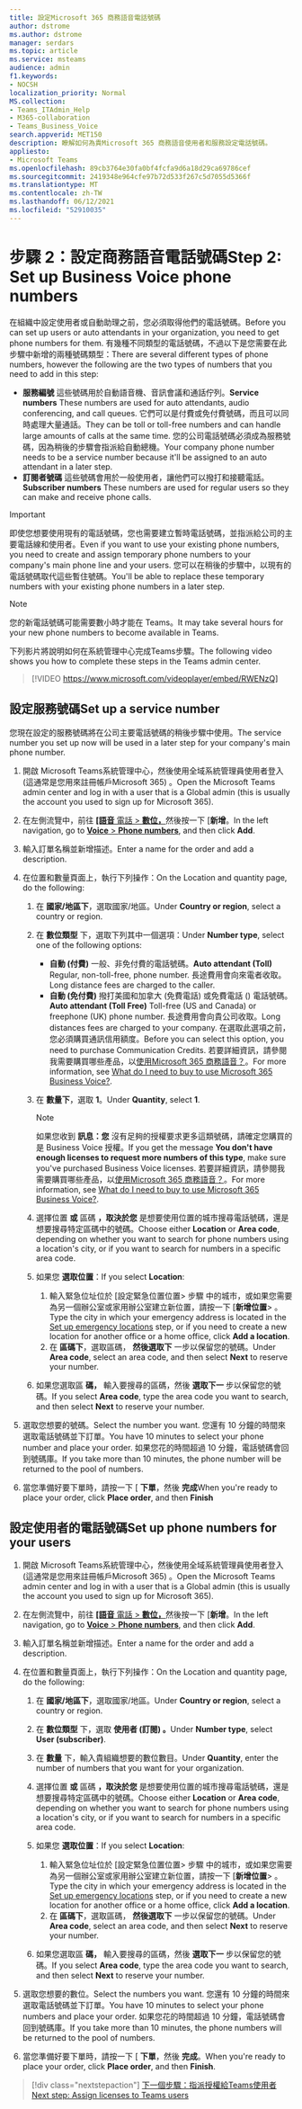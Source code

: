 ```yaml
---
title: 設定Microsoft 365 商務語音電話號碼
author: dstrome
ms.author: dstrome
manager: serdars
ms.topic: article
ms.service: msteams
audience: admin
f1.keywords:
- NOCSH
localization_priority: Normal
MS.collection:
- Teams_ITAdmin_Help
- M365-collaboration
- Teams_Business_Voice
search.appverid: MET150
description: 瞭解如何為貴Microsoft 365 商務語音使用者和服務設定電話號碼。
appliesto:
- Microsoft Teams
ms.openlocfilehash: 89cb3764e30fa0bf4fcfa9d6a18d29ca69786cef
ms.sourcegitcommit: 2419348e964cfe97b72d533f267c5d7055d5366f
ms.translationtype: MT
ms.contentlocale: zh-TW
ms.lasthandoff: 06/12/2021
ms.locfileid: "52910035"
---
```

# <a name="step-2-set-up-business-voice-phone-numbers"></a><span data-ttu-id="13614-103">步驟 2：設定商務語音電話號碼</span><span class="sxs-lookup"><span data-stu-id="13614-103">Step 2: Set up Business Voice phone numbers</span></span>

<span data-ttu-id="13614-104">在組織中設定使用者或自動助理之前，您必須取得他們的電話號碼。</span><span class="sxs-lookup"><span data-stu-id="13614-104">Before you can set up users or auto attendants in your organization, you need to get phone numbers for them.</span></span> <span data-ttu-id="13614-105">有幾種不同類型的電話號碼，不過以下是您需要在此步驟中新增的兩種號碼類型：</span><span class="sxs-lookup"><span data-stu-id="13614-105">There are several different types of phone numbers, however the following are the two types of numbers that you need to add in this step:</span></span>

- <span data-ttu-id="13614-106">**服務編號** 這些號碼用於自動語音機、音訊會議和通話佇列。</span><span class="sxs-lookup"><span data-stu-id="13614-106">**Service numbers** These numbers are used for auto attendants, audio conferencing, and call queues.</span></span> <span data-ttu-id="13614-107">它們可以是付費或免付費號碼，而且可以同時處理大量通話。</span><span class="sxs-lookup"><span data-stu-id="13614-107">They can be toll or toll-free numbers and can handle large amounts of calls at the same time.</span></span> <span data-ttu-id="13614-108">您的公司電話號碼必須成為服務號碼，因為稍後的步驟會指派給自動總機。</span><span class="sxs-lookup"><span data-stu-id="13614-108">Your company phone number needs to be a service number because it'll be assigned to an auto attendant in a later step.</span></span>
- <span data-ttu-id="13614-109">**訂閱者號碼** 這些號碼會用於一般使用者，讓他們可以撥打和接聽電話。</span><span class="sxs-lookup"><span data-stu-id="13614-109">**Subscriber numbers** These numbers are used for regular users so they can make and receive phone calls.</span></span>

> [!IMPORTANT]
> <span data-ttu-id="13614-110">即使您想要使用現有的電話號碼，您也需要建立暫時電話號碼，並指派給公司的主要電話線和使用者。</span><span class="sxs-lookup"><span data-stu-id="13614-110">Even if you want to use your existing phone numbers, you need to create and assign temporary phone numbers to your company's main phone line and your users.</span></span> <span data-ttu-id="13614-111">您可以在稍後的步驟中，以現有的電話號碼取代這些暫住號碼。</span><span class="sxs-lookup"><span data-stu-id="13614-111">You'll be able to replace these temporary numbers with your existing phone numbers in a later step.</span></span>

> [!NOTE]
> <span data-ttu-id="13614-112">您的新電話號碼可能需要數小時才能在 Teams。</span><span class="sxs-lookup"><span data-stu-id="13614-112">It may take several hours for your new phone numbers to become available in Teams.</span></span>

<span data-ttu-id="13614-113">下列影片將說明如何在系統管理中心完成Teams步驟。</span><span class="sxs-lookup"><span data-stu-id="13614-113">The following video shows you how to complete these steps in the Teams admin center.</span></span>

> [!VIDEO https://www.microsoft.com/videoplayer/embed/RWENzQ]

## <a name="set-up-a-service-number"></a><span data-ttu-id="13614-114">設定服務號碼</span><span class="sxs-lookup"><span data-stu-id="13614-114">Set up a service number</span></span>

<span data-ttu-id="13614-115">您現在設定的服務號碼將在公司主要電話號碼的稍後步驟中使用。</span><span class="sxs-lookup"><span data-stu-id="13614-115">The service number you set up now will be used in a later step for your company's main phone number.</span></span>

1. <span data-ttu-id="13614-116">開啟 Microsoft Teams系統管理中心，然後使用全域系統管理員使用者登入 (這通常是您用來註冊帳戶Microsoft 365) 。</span><span class="sxs-lookup"><span data-stu-id="13614-116">Open the Microsoft Teams admin center and log in with a user that is a Global admin (this is usually the account you used to sign up for Microsoft 365).</span></span>
2. <span data-ttu-id="13614-117">在左側流覽中，前往 <a href="https://admin.teams.microsoft.com/phone-numbers" target="_blank">**[語音** 電話  >  **數位，**</a>然後按一下 [**新增**。</span><span class="sxs-lookup"><span data-stu-id="13614-117">In the left navigation, go to <a href="https://admin.teams.microsoft.com/phone-numbers" target="_blank">**Voice** > **Phone numbers**</a>, and then click **Add**.</span></span>
3. <span data-ttu-id="13614-118">輸入訂單名稱並新增描述。</span><span class="sxs-lookup"><span data-stu-id="13614-118">Enter a name for the order and add a description.</span></span>
4. <span data-ttu-id="13614-119">在位置和數量頁面上，執行下列操作：</span><span class="sxs-lookup"><span data-stu-id="13614-119">On the Location and quantity page, do the following:</span></span>
    1. <span data-ttu-id="13614-120">在 **國家/地區下**，選取國家/地區。</span><span class="sxs-lookup"><span data-stu-id="13614-120">Under **Country or region**, select a country or region.</span></span>
    2. <span data-ttu-id="13614-121">在 **數位類型** 下，選取下列其中一個選項：</span><span class="sxs-lookup"><span data-stu-id="13614-121">Under **Number type**, select one of the following options:</span></span>

        - <span data-ttu-id="13614-122">**自動 (付費)** 一般、非免付費的電話號碼。</span><span class="sxs-lookup"><span data-stu-id="13614-122">**Auto attendant (Toll)** Regular, non-toll-free, phone number.</span></span> <span data-ttu-id="13614-123">長途費用會向來電者收取。</span><span class="sxs-lookup"><span data-stu-id="13614-123">Long distance fees are charged to the caller.</span></span>
        - <span data-ttu-id="13614-124">**自動 (免付費)** 撥打美國和加拿大 (免費電話) 或免費電話 () 電話號碼。</span><span class="sxs-lookup"><span data-stu-id="13614-124">**Auto attendant (Toll Free)** Toll-free (US and Canada) or freephone (UK) phone number.</span></span> <span data-ttu-id="13614-125">長途費用會向貴公司收取。</span><span class="sxs-lookup"><span data-stu-id="13614-125">Long distances fees are charged to your company.</span></span> <span data-ttu-id="13614-126">在選取此選項之前，您必須購買通訊信用額度。</span><span class="sxs-lookup"><span data-stu-id="13614-126">Before you can select this option, you need to purchase Communication Credits.</span></span> <span data-ttu-id="13614-127">若要詳細資訊，請參閱我需要購買哪些產品，以[使用Microsoft 365 商務語音？](what-to-buy.md)。</span><span class="sxs-lookup"><span data-stu-id="13614-127">For more information, see [What do I need to buy to use Microsoft 365 Business Voice?](what-to-buy.md).</span></span>

    3. <span data-ttu-id="13614-128">在 **數量下**，選取 **1**。</span><span class="sxs-lookup"><span data-stu-id="13614-128">Under **Quantity**, select **1**.</span></span>
        > [!NOTE]
        > <span data-ttu-id="13614-129">如果您收到 **訊息：您** 沒有足夠的授權要求更多這類號碼，請確定您購買的是 Business Voice 授權。</span><span class="sxs-lookup"><span data-stu-id="13614-129">If you get the message **You don't have enough licenses to request more numbers of this type**, make sure you've purchased Business Voice licenses.</span></span> <span data-ttu-id="13614-130">若要詳細資訊，請參閱我需要購買哪些產品，以[使用Microsoft 365 商務語音？](what-to-buy.md)。</span><span class="sxs-lookup"><span data-stu-id="13614-130">For more information, see [What do I need to buy to use Microsoft 365 Business Voice?](what-to-buy.md).</span></span>
    4. <span data-ttu-id="13614-131">選擇位置 **或** 區碼 **，取決於您** 是想要使用位置的城市搜尋電話號碼，還是想要搜尋特定區碼中的號碼。</span><span class="sxs-lookup"><span data-stu-id="13614-131">Choose either **Location** or **Area code**, depending on whether you want to search for phone numbers using a location's city, or if you want to search for numbers in a specific area code.</span></span>
    5. <span data-ttu-id="13614-132">如果您 **選取位置**：</span><span class="sxs-lookup"><span data-stu-id="13614-132">If you select **Location**:</span></span>

        1. <span data-ttu-id="13614-133">輸入緊急位址位於 [設定緊急位置位置> 步驟 [](set-up-emergency-locations.md)中的城市，或如果您需要為另一個辦公室或家用辦公室建立新位置，請按一下 [**新增位置**> 。</span><span class="sxs-lookup"><span data-stu-id="13614-133">Type the city in which your emergency address is located in the [Set up emergency locations](set-up-emergency-locations.md) step, or if you need to create a new location for another office or a home office, click **Add a location**.</span></span>
        2. <span data-ttu-id="13614-134">在 **區碼下**，選取區碼， **然後選取下** 一步以保留您的號碼。</span><span class="sxs-lookup"><span data-stu-id="13614-134">Under **Area code**, select an area code, and then select **Next** to reserve your number.</span></span>

    6. <span data-ttu-id="13614-135">如果您選取區 **碼，** 輸入要搜尋的區碼，然後 **選取下一** 步以保留您的號碼。</span><span class="sxs-lookup"><span data-stu-id="13614-135">If you select **Area code**, type the area code you want to search, and then select **Next** to reserve your number.</span></span>

5. <span data-ttu-id="13614-136">選取您想要的號碼。</span><span class="sxs-lookup"><span data-stu-id="13614-136">Select the number you want.</span></span> <span data-ttu-id="13614-137">您還有 10 分鐘的時間來選取電話號碼並下訂單。</span><span class="sxs-lookup"><span data-stu-id="13614-137">You have 10 minutes to select your phone number and place your order.</span></span> <span data-ttu-id="13614-138">如果您花的時間超過 10 分鐘，電話號碼會回到號碼庫。</span><span class="sxs-lookup"><span data-stu-id="13614-138">If you take more than 10 minutes, the phone number will be returned to the pool of numbers.</span></span>
6. <span data-ttu-id="13614-139">當您準備好要下單時，請按一下 [ **下單**，然後 **完成**</span><span class="sxs-lookup"><span data-stu-id="13614-139">When you're ready to place your order, click **Place order**, and then **Finish**</span></span>

## <a name="set-up-phone-numbers-for-your-users"></a><span data-ttu-id="13614-140">設定使用者的電話號碼</span><span class="sxs-lookup"><span data-stu-id="13614-140">Set up phone numbers for your users</span></span>

1. <span data-ttu-id="13614-141">開啟 Microsoft Teams系統管理中心，然後使用全域系統管理員使用者登入 (這通常是您用來註冊帳戶Microsoft 365) 。</span><span class="sxs-lookup"><span data-stu-id="13614-141">Open the Microsoft Teams admin center and log in with a user that is a Global admin (this is usually the account you used to sign up for Microsoft 365).</span></span>
2. <span data-ttu-id="13614-142">在左側流覽中，前往 <a href="https://admin.teams.microsoft.com/phone-numbers" target="_blank">**[語音** 電話  >  **數位，**</a>然後按一下 [**新增**。</span><span class="sxs-lookup"><span data-stu-id="13614-142">In the left navigation, go to <a href="https://admin.teams.microsoft.com/phone-numbers" target="_blank">**Voice** > **Phone numbers**</a>, and then click **Add**.</span></span>
3. <span data-ttu-id="13614-143">輸入訂單名稱並新增描述。</span><span class="sxs-lookup"><span data-stu-id="13614-143">Enter a name for the order and add a description.</span></span>
4. <span data-ttu-id="13614-144">在位置和數量頁面上，執行下列操作：</span><span class="sxs-lookup"><span data-stu-id="13614-144">On the Location and quantity page, do the following:</span></span>

    1. <span data-ttu-id="13614-145">在 **國家/地區下**，選取國家/地區。</span><span class="sxs-lookup"><span data-stu-id="13614-145">Under **Country or region**, select a country or region.</span></span>
    2. <span data-ttu-id="13614-146">在 **數位類型** 下，選取 **使用者 (訂閱) 。**</span><span class="sxs-lookup"><span data-stu-id="13614-146">Under **Number type**, select **User (subscriber)**.</span></span>
    3. <span data-ttu-id="13614-147">在 **數量** 下，輸入貴組織想要的數位數目。</span><span class="sxs-lookup"><span data-stu-id="13614-147">Under **Quantity**, enter the number of numbers that you want for your organization.</span></span>
    4. <span data-ttu-id="13614-148">選擇位置 **或** 區碼 **，取決於您** 是想要使用位置的城市搜尋電話號碼，還是想要搜尋特定區碼中的號碼。</span><span class="sxs-lookup"><span data-stu-id="13614-148">Choose either **Location** or **Area code**, depending on whether you want to search for phone numbers using a location's city, or if you want to search for numbers in a specific area code.</span></span>
    5. <span data-ttu-id="13614-149">如果您 **選取位置**：</span><span class="sxs-lookup"><span data-stu-id="13614-149">If you select **Location**:</span></span>

        1. <span data-ttu-id="13614-150">輸入緊急位址位於 [設定緊急位置位置> 步驟 [](set-up-emergency-locations.md)中的城市，或如果您需要為另一個辦公室或家用辦公室建立新位置，請按一下 [**新增位置**> 。</span><span class="sxs-lookup"><span data-stu-id="13614-150">Type the city in which your emergency address is located in the [Set up emergency locations](set-up-emergency-locations.md) step, or if you need to create a new location for another office or a home office, click **Add a location**.</span></span>
        2. <span data-ttu-id="13614-151">在 **區碼下**，選取區碼， **然後選取下** 一步以保留您的號碼。</span><span class="sxs-lookup"><span data-stu-id="13614-151">Under **Area code**, select an area code, and then select **Next** to reserve your number.</span></span>

    6. <span data-ttu-id="13614-152">如果您選取區 **碼，** 輸入要搜尋的區碼，然後 **選取下一** 步以保留您的號碼。</span><span class="sxs-lookup"><span data-stu-id="13614-152">If you select **Area code**, type the area code you want to search, and then select **Next** to reserve your number.</span></span>
5. <span data-ttu-id="13614-153">選取您想要的數位。</span><span class="sxs-lookup"><span data-stu-id="13614-153">Select the numbers you want.</span></span> <span data-ttu-id="13614-154">您還有 10 分鐘的時間來選取電話號碼並下訂單。</span><span class="sxs-lookup"><span data-stu-id="13614-154">You have 10 minutes to select your phone numbers and place your order.</span></span> <span data-ttu-id="13614-155">如果您花的時間超過 10 分鐘，電話號碼會回到號碼庫。</span><span class="sxs-lookup"><span data-stu-id="13614-155">If you take more than 10 minutes, the phone numbers will be returned to the pool of numbers.</span></span>
6. <span data-ttu-id="13614-156">當您準備好要下單時，請按一下 [ **下單**，然後 **完成**。</span><span class="sxs-lookup"><span data-stu-id="13614-156">When you're ready to place your order, click **Place order**, and then **Finish**.</span></span>

> [!div class="nextstepaction"]
> [<span data-ttu-id="13614-157">下一個步驟：指派授權給Teams使用者</span><span class="sxs-lookup"><span data-stu-id="13614-157">Next step: Assign licenses to Teams users</span></span>](set-up-licenses.md)
